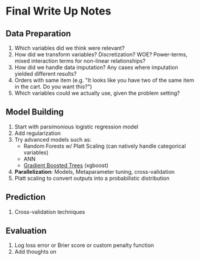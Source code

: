 # Final Write Up Notes

## Data Preparation

1. Which variables did we think were relevant?
2. How did we transform variables? Discretization? WOE? Power-terms, mixed interaction terms for non-linear relationships?
3. How did we handle data imputation? Any cases where imputation yielded different results?
4. Orders with same item (e.g. "It looks like you have two of the same item in the cart. Do you want this?")
5. Which variables could we actually use, given the problem setting?

## Model Building

1. Start with parsimonious logistic regression model
2. Add regularization
3. Try advanced models such as: 
    - Random Forests w/ Platt Scaling (can natively handle categorical variables)
    - ANN
    - [Gradient Boosted Trees](http://xgboost.readthedocs.io/en/latest/model.html#why-introduce-the-general-principle) (xgboost)
2. **Parallelization**: Models, Metaparameter tuning, cross-validation
3. Platt scaling to convert outputs into a probabilistic distribution

## Prediction

1. Cross-validation techniques

## Evaluation

1. Log loss error or Brier score or custom penalty function
2. Add thoughts on
